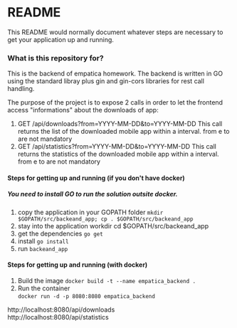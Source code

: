 # README #
This README would normally document whatever steps are necessary to get your application up and running.

### What is this repository for? ###
This is the backend of empatica homework. 
The backend is written in GO using the standard libray plus gin and gin-cors libraries for rest call handling. 

The purpose of the project is to expose 2 calls in order to let the frontend access "informations" about the downloads of app: 
1. GET /api/downloads?from=YYYY-MM-DD&to=YYYY-MM-DD
This call returns the list of the downloaded mobile app within a interval. from e to are not mandatory 
2. GET /api/statistics?from=YYYY-MM-DD&to=YYYY-MM-DD
This call returns the statistics of the downloaded mobile app within a interval. from e to are not mandatory

#### Steps for getting up and running (if you don't have docker)

##### You need to install GO to run the solution outsite docker.   

1. copy the application in your GOPATH folder
`mkdir $GOPATH/src/backeand_app;
cp . $GOPATH/src/backeand_app`
2. stay into the application workdir
cd $GOPATH/src/backeand_app
3. get the dependencies
`go get`
4. install
`go install`
5. run
`backeand_app`

#### Steps for getting up and running (with docker)
1. Build the image
`docker build -t --name empatica_backend .`
2. Run the container   
`docker run -d -p 8080:8080 empatica_backend`

http://localhost:8080/api/downloads   
http://localhost:8080/api/statistics
